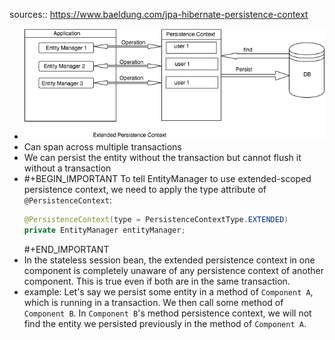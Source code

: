 sources:: https://www.baeldung.com/jpa-hibernate-persistence-context

- ![image.png](../assets/image_1647296165398_0.png)
- Can span across multiple transactions
- We can persist the entity without the transaction but cannot flush it without a transaction
- #+BEGIN_IMPORTANT
  To tell EntityManager to use extended-scoped persistence context, we need to apply the type attribute of `@PersistenceContext`:
  ```java
  @PersistenceContext(type = PersistenceContextType.EXTENDED)
  private EntityManager entityManager;
  ```
  #+END_IMPORTANT
- In the stateless session bean, the extended persistence context in one component is completely unaware of any persistence context of another component. This is true even if both are in the same transaction.
- example: 
  Let's say we persist some entity in a method of `Component A`, which is running in a transaction. We then call some method of `Component B`. In `Component B`'s method persistence context, we will not find the entity we persisted previously in the method of `Component A`.